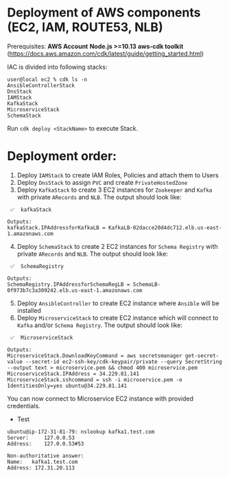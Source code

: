 # Deployment of AWS components (EC2, IAM, ROUTE53, NLB)

Prerequisites:
**AWS Account** 
**Node.js >=10.13**
**aws-cdk toolkit** (https://docs.aws.amazon.com/cdk/latest/guide/getting_started.html)

IAC is divided into following stacks:

```
user@local ec2 % cdk ls -n
AnsibleControllerStack
DnsStack
IAMStack
KafkaStack
MicroserviceStack
SchemaStack
```
Run `cdk deploy <StackName>` to execute Stack.


# Deployment order:
1. Deploy `IAMStack` to create IAM Roles, Policies and attach them to Users
2. Deploy `DnsStack` to assign `PVC` and create `PrivateHostedZone`
3. Deploy `KafkaStack` to create 3 EC2 instances for `Zookeeper` and `Kafka` with private `ARecords` and `NLB`. The output should look like:
```
 ✅  kafkaStack

Outputs:
kafkaStack.IPAddressforKafkaLB = KafkaLB-02dacce20d4dc712.elb.us-east-1.amazonaws.com
```
4. Deploy `SchemaStack` to create 2 EC2 instances for `Schema Registry` with private `ARecords` and `NLB`. The output should look like:
```
 ✅  SchemaRegistry

Outputs:
SchemaRegistry.IPAddressforSchemaRegLB = SchemaLB-0f973b7c3a309242.elb.us-east-1.amazonaws.com
```
5. Deploy `AnsibleController` to create EC2 instance where `Ansible` will be installed
6. Deploy `MicroserviceStack` to create EC2 instance which will connect to `Kafka` and/or `Schema Registry`. The output should look like:
```
 ✅  MicroserviceStack

Outputs:
MicroserviceStack.DownloadKeyCommand = aws secretsmanager get-secret-value --secret-id ec2-ssh-key/cdk-keypair/private --query SecretString --output text > microservice.pem && chmod 400 microservice.pem
MicroserviceStack.IPAddress = 34.229.81.141
MicroserviceStack.sshcommand = ssh -i microservice.pem -o IdentitiesOnly=yes ubuntu@34.229.81.141
```

You can now connect to Microservice EC2 instance with provided credentials.

* Test
```
ubuntu@ip-172-31-81-79: nslookup kafka1.test.com
Server:		127.0.0.53
Address:	127.0.0.53#53

Non-authoritative answer:
Name:	kafka1.test.com
Address: 172.31.20.113
```


